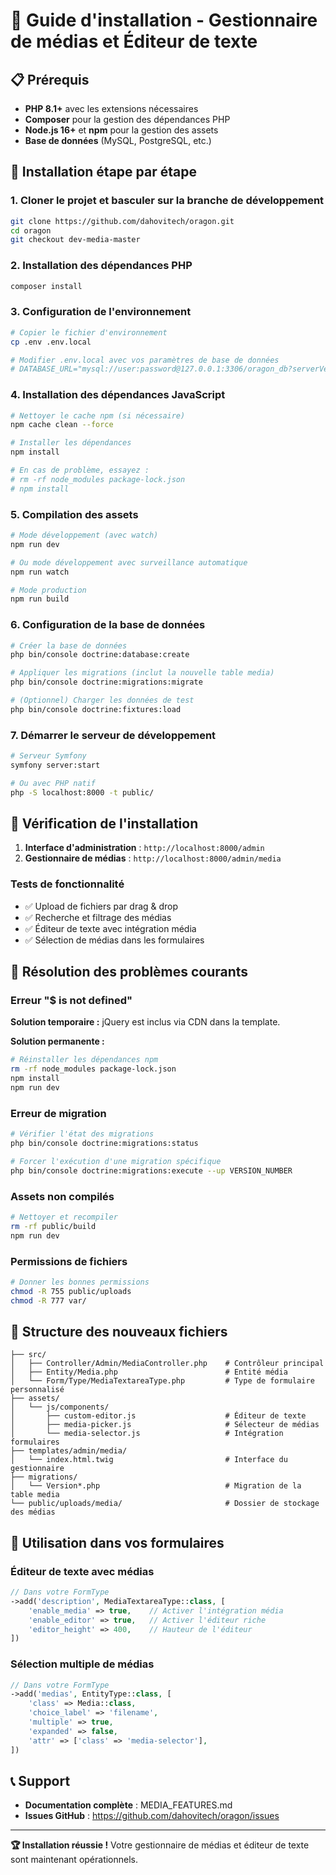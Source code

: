 # 🚀 Guide d'installation - Gestionnaire de médias et Éditeur de texte

## 📋 Prérequis

- **PHP 8.1+** avec les extensions nécessaires
- **Composer** pour la gestion des dépendances PHP
- **Node.js 16+** et **npm** pour la gestion des assets
- **Base de données** (MySQL, PostgreSQL, etc.)

## 🔧 Installation étape par étape

### 1. Cloner le projet et basculer sur la branche de développement

```bash
git clone https://github.com/dahovitech/oragon.git
cd oragon
git checkout dev-media-master
```

### 2. Installation des dépendances PHP

```bash
composer install
```

### 3. Configuration de l'environnement

```bash
# Copier le fichier d'environnement
cp .env .env.local

# Modifier .env.local avec vos paramètres de base de données
# DATABASE_URL="mysql://user:password@127.0.0.1:3306/oragon_db?serverVersion=8.0"
```

### 4. Installation des dépendances JavaScript

```bash
# Nettoyer le cache npm (si nécessaire)
npm cache clean --force

# Installer les dépendances
npm install

# En cas de problème, essayez :
# rm -rf node_modules package-lock.json
# npm install
```

### 5. Compilation des assets

```bash
# Mode développement (avec watch)
npm run dev

# Ou mode développement avec surveillance automatique
npm run watch

# Mode production
npm run build
```

### 6. Configuration de la base de données

```bash
# Créer la base de données
php bin/console doctrine:database:create

# Appliquer les migrations (inclut la nouvelle table media)
php bin/console doctrine:migrations:migrate

# (Optionnel) Charger les données de test
php bin/console doctrine:fixtures:load
```

### 7. Démarrer le serveur de développement

```bash
# Serveur Symfony
symfony server:start

# Ou avec PHP natif
php -S localhost:8000 -t public/
```

## 🎯 Vérification de l'installation

1. **Interface d'administration** : `http://localhost:8000/admin`
2. **Gestionnaire de médias** : `http://localhost:8000/admin/media`

### Tests de fonctionnalité

- ✅ Upload de fichiers par drag & drop
- ✅ Recherche et filtrage des médias
- ✅ Éditeur de texte avec intégration média
- ✅ Sélection de médias dans les formulaires

## 🐛 Résolution des problèmes courants

### Erreur "$ is not defined"

**Solution temporaire :** jQuery est inclus via CDN dans la template.

**Solution permanente :**
```bash
# Réinstaller les dépendances npm
rm -rf node_modules package-lock.json
npm install
npm run dev
```

### Erreur de migration

```bash
# Vérifier l'état des migrations
php bin/console doctrine:migrations:status

# Forcer l'exécution d'une migration spécifique
php bin/console doctrine:migrations:execute --up VERSION_NUMBER
```

### Assets non compilés

```bash
# Nettoyer et recompiler
rm -rf public/build
npm run dev
```

### Permissions de fichiers

```bash
# Donner les bonnes permissions
chmod -R 755 public/uploads
chmod -R 777 var/
```

## 📁 Structure des nouveaux fichiers

```
├── src/
│   ├── Controller/Admin/MediaController.php    # Contrôleur principal
│   ├── Entity/Media.php                        # Entité média
│   └── Form/Type/MediaTextareaType.php         # Type de formulaire personnalisé
├── assets/
│   └── js/components/
│       ├── custom-editor.js                    # Éditeur de texte
│       ├── media-picker.js                     # Sélecteur de médias
│       └── media-selector.js                   # Intégration formulaires
├── templates/admin/media/
│   └── index.html.twig                         # Interface du gestionnaire
├── migrations/
│   └── Version*.php                            # Migration de la table media
└── public/uploads/media/                       # Dossier de stockage des médias
```

## 🎨 Utilisation dans vos formulaires

### Éditeur de texte avec médias

```php
// Dans votre FormType
->add('description', MediaTextareaType::class, [
    'enable_media' => true,    // Activer l'intégration média
    'enable_editor' => true,   // Activer l'éditeur riche
    'editor_height' => 400,    // Hauteur de l'éditeur
])
```

### Sélection multiple de médias

```php
// Dans votre FormType
->add('medias', EntityType::class, [
    'class' => Media::class,
    'choice_label' => 'filename',
    'multiple' => true,
    'expanded' => false,
    'attr' => ['class' => 'media-selector'],
])
```

## 📞 Support

- **Documentation complète** : <filepath>MEDIA_FEATURES.md</filepath>
- **Issues GitHub** : https://github.com/dahovitech/oragon/issues

---

**🏆 Installation réussie !** Votre gestionnaire de médias et éditeur de texte sont maintenant opérationnels.
